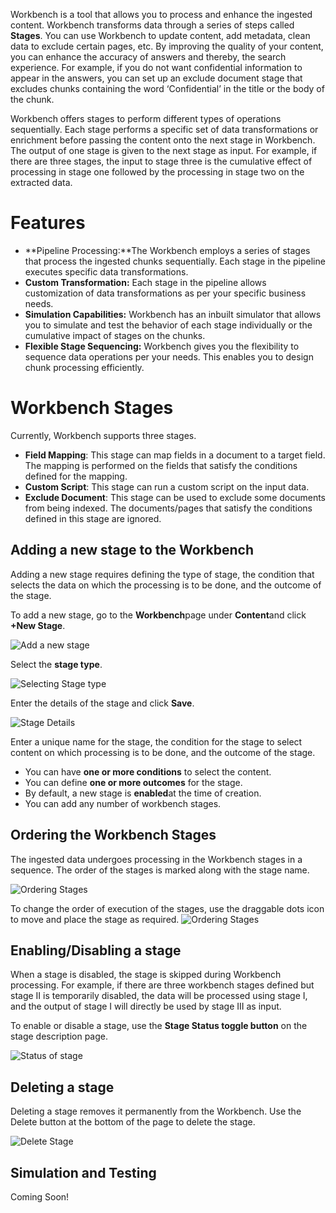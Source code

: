 Workbench is a tool that allows you to process and enhance the ingested content. Workbench transforms data through a series of steps called **Stages**. You can use Workbench to update content, add metadata, clean data to exclude certain pages, etc. By improving the quality of your content, you can enhance the accuracy of answers and thereby, the search experience. For example, if you do not want confidential information to appear in the answers, you can set up an exclude document stage that excludes chunks containing the word ‘Confidential’ in the title or the body of the chunk.

Workbench offers stages to perform different types of operations sequentially. Each stage performs a specific set of data transformations or enrichment before passing the content onto the next stage in Workbench. The output of one stage is given to the next stage as input. For example, if there are three stages, the input to stage three is the cumulative effect of processing in stage one followed by the processing in stage two on the extracted data. 


# Features

* **Pipeline Processing:**The Workbench employs a series of stages that process the ingested chunks sequentially. Each stage in the pipeline executes specific data transformations.
* **Custom Transformation:** Each stage in the pipeline allows customization of data transformations as per your specific business needs. 
* **Simulation Capabilities:** Workbench has an inbuilt simulator that allows you to simulate and test the behavior of each stage individually or the cumulative impact of stages on the chunks.
* **Flexible Stage Sequencing:** Workbench gives you the flexibility to sequence data operations per your needs. This enables you to design chunk processing efficiently. 


# Workbench Stages

Currently, Workbench supports three stages. 



* **Field Mapping**: This stage can map fields in a document to a target field. The mapping is performed on the fields that satisfy the conditions defined for the mapping.
* **Custom Script**: This stage can run a custom script on the input data. 
* **Exclude Document**: This stage can be used to exclude some documents from being indexed. The documents/pages that satisfy the conditions defined in this stage are ignored. 


## **Adding a new stage to the Workbench**

Adding a new stage requires defining the type of stage, the condition that selects the data on which the processing is to be done, and the outcome of the stage. 

 To add a new stage, go to the **Workbench**page under **Content**and click **+New Stage**. 


![Add a new stage](../images/workbench-home.png "add a new stage")

Select the **stage type**.

![Selecting Stage type](../images/select-stage.png "selecting stage type")

Enter the details of the stage and click **Save**.

![Stage Details](../images/stage-details.png "Stage Details")

Enter a unique name for the stage, the condition for the stage to select content on which processing is to be done, and the outcome of the stage. 

* You can have **one or more conditions** to select the content. 
* You can define **one or more outcomes** for the stage. 
* By default, a new stage is **enabled**at the time of creation.  
* You can add any number of workbench stages. 


## Ordering the Workbench Stages

The ingested data undergoes processing in the Workbench stages in a sequence. The order of the stages is marked along with the stage name. 

![Ordering Stages](../images/stage-order.png "Ordering Stages")

To change the order of execution of the stages, use the draggable dots icon to move and place the stage as required. 
![Ordering Stages](../images/change-stage-order.png "Ordering Stages")

## Enabling/Disabling a stage

When a stage is disabled, the stage is skipped during Workbench processing. For example, if there are three workbench stages defined but stage II is temporarily disabled, the data will be processed using stage I, and the output of stage I will directly be used by stage III as input. 

To enable or disable a stage, use the **Stage Status toggle button** on the stage description page. 

![Status of stage](../images/stage-status.png "Status of a stage")

## Deleting a stage

Deleting a stage removes it permanently from the Workbench. Use the Delete button at the bottom of the page to delete the stage. 

![Delete Stage](../images/delete-stage.png "Delete Stage")

## Simulation and Testing
Coming Soon!